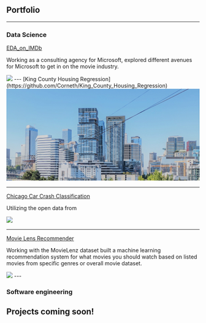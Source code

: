 ## Portfolio

---

### Data Science 

[EDA_on_IMDb](https://github.com/Corneth/EDA_on_IMDb)
<p> Working as a consulting agency for Microsoft, explored different avenues for Microsoft to get in on the movie industry. </p>
<img src = "https://store-images.s-microsoft.com/image/apps.61759.9007199266246227.d6e00688-4e83-411a-8bbf-7b74163b7939.0307f142-7872-4733-a4c8-4b76fd0b5955?w=672&h=378&q=80&mode=letterbox&background=%23FFE4E4E4&format=jpg"/>
---
[King County Housing Regression](https://github.com/Corneth/King_County_Housing_Regression)

<img src="https://github.com/Corneth/King_County_Housing_Regression/blob/main/Images/Skyline.jpg"/>

---
[Chicago Car Crash Classification](https://github.com/Corneth/Chicago_Car_Crash_Classification)
<p> Utilizing the open data from </p>
<img src="https://media.npr.org/assets/img/2021/06/08/20210607_184450_wide-4adeb700b3bfe2452b78f94e7f7cd95a62cbc005.jpg?s=1400"/>

---
[Movie Lens Recommender](https://github.com/Corneth/Movie-Lens-Recommender)
  <p> Working with the MovieLenz dataset built a machine learning recommendation system for what movies you should watch based on listed movies from specific genres or overall movie dataset. </p>
<img src ="https://movielens.org/images/site/main-screen.png"/>
---

### Software engineering
Projects coming soon!
---




